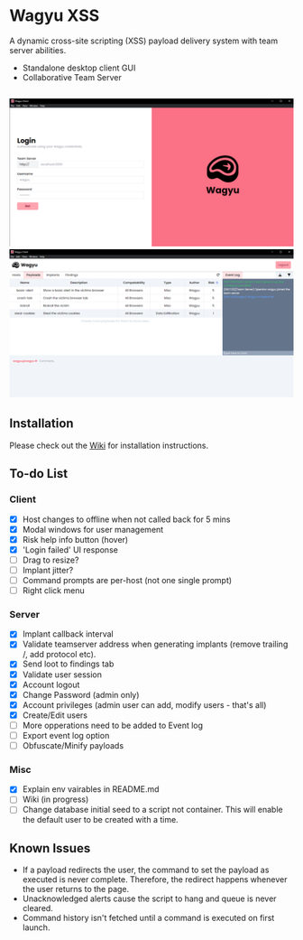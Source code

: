 # Wagyu XSS
A dynamic cross-site scripting (XSS) payload delivery system with team server abilities.

- Standalone desktop client GUI
- Collaborative Team Server

![Client Login Page](./images/client-login.png) ![Client Payloads Table](./images/client-payloads.png)
---
## Installation
Please check out the [Wiki](https://wagyu-docs.jamiepegg.com/) for installation instructions.

## To-do List
### Client
- [x] Host changes to offline when not called back for 5 mins
- [x] Modal windows for user management
- [x] Risk help info button (hover)
- [x] 'Login failed' UI response
- [ ] Drag to resize?
- [ ] Implant jitter?
- [ ] Command prompts are per-host (not one single prompt)
- [ ] Right click menu

### Server
- [x] Implant callback interval
- [x] Validate teamserver address when generating implants (remove trailing /, add protocol etc).
- [x] Send loot to findings tab
- [x] Validate user session
- [x] Account logout
- [x] Change Password (admin only)
- [x] Account privileges (admin user can add, modify users - that's all)
- [x] Create/Edit users
- [ ] More opperations need to be added to Event log
- [ ] Export event log option
- [ ] Obfuscate/Minify payloads

### Misc
- [x] Explain env vairables in README.md
- [ ] Wiki (in progress)
- [ ] Change database initial seed to a script not container. This will enable the default user to be created with a time.

## Known Issues
* If a payload redirects the user, the command to set the payload as executed is never complete. Therefore, the redirect happens whenever the user returns to the page.
* Unacknowledged alerts cause the script to hang and queue is never cleared.
* Command history isn't fetched until a command is executed on first launch.